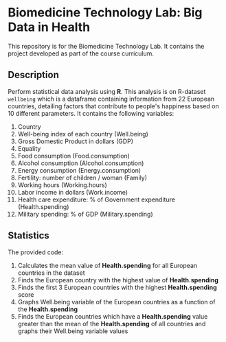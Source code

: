 # Biomedicine Technology Lab: Big Data in Health 
This repository is for the Biomedicine Technology Lab. It contains the project developed as part of the course curriculum.

## Description
Perform statistical data analysis using **R**. This analysis is on R-dataset `wellbeing` which is a dataframe containing information from 22 European countries, 
detailing factors that contribute to people's happiness based on 10 different parameters. It contains the following variables:
1. Country
2. Well-being index of each country (Well.being)
3. Gross Domestic Product in dollars (GDP)
4. Equality
5. Food consumption (Food.consumption)
6. Alcohol consumption (Alcohol.consumption)
7. Energy consumption (Energy.consumption)
8. Fertility: number of children / woman (Family)
9. Working hours (Working.hours)
10. Labor income in dollars (Work.income)
11. Health care expenditure: % of Government expenditure (Health.spending)
12. Military spending: % of GDP (Military.spending)

## Statistics
The provided code:
1. Calculates the mean value of **Health.spending** for all European countries in the dataset
2. Finds the European country with the highest value of **Health.spending**
3. Finds the first 3 European countries with the highest **Health.spending** score
4. Graphs Well.being variable of the European countries as a function of the **Health.spending**
5. Finds the European countries which have a **Health.spending** value greater than the mean of the **Health.spending** of all countries and graphs
their Well.being variable values
